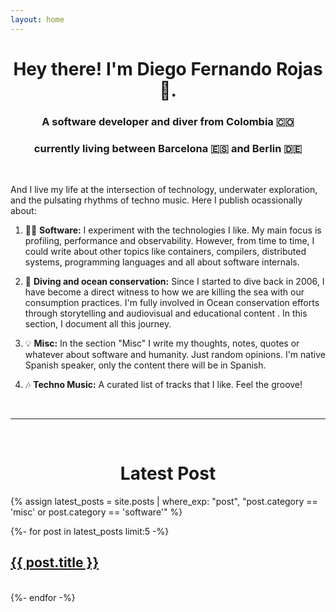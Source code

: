 ```yaml
---
layout: home
---
```


<div align="center" markdown="1">

# Hey there! I'm Diego Fernando Rojas 👋.

### A software developer and diver from Colombia 🇨🇴
### currently living between Barcelona 🇪🇸 and Berlin 🇩🇪
<br>

</div>

<div class="home-paragraph"  markdown="1">

And I live my life at the intersection of technology, underwater exploration, and the pulsating rhythms of techno music. Here I publish ocassionally about:

1. 👨‍💻 **Software:** I experiment with the technologies I like. My main focus is profiling, performance and observability. However, from time to time, I could write about other topics like containers, compilers, distributed systems, programming languages and all about software internals.

2. 🐋 **Diving and ocean conservation:** Since I started to dive back in 2006, I have become a direct witness to how we are killing the sea with our consumption practices. I'm fully involved in Ocean conservation efforts through storytelling and audiovisual and educational content . In this section, I document all this journey.

3. 💡 **Misc:** In the section "Misc" I write my thoughts, notes, quotes or whatever about software and humanity. Just random opinions. I'm native Spanish speaker, only the content there will be in Spanish.

4. 🎶 **Techno Music:** A curated list of tracks that I like. Feel the groove!

<div align="center" markdown="1">
<br>
<hr>
<br>

# Latest Post

</div>

{% assign latest_posts = site.posts | where_exp: "post", "post.category == 'misc' or post.category == 'software'" %}
<div class="container"  markdown="1">
{%- for post in latest_posts limit:5 -%}
  <div class="row">
    <div class="col-md-12">
      <h2 class="post-title-list"><a href="{{post.url | absolute_url }}">{{ post.title }}</a></h2>
      <br>
    </div>
{%- endfor -%}
</div>